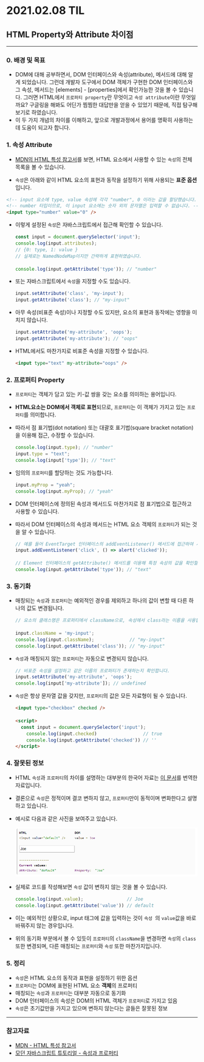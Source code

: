 # 2021.02.08 TIL

## HTML Property와 Attribute 차이점

---

### 0. 배경 및 목표

- DOM에 대해 공부하면서, DOM 인터페이스와 속성(attribute), 메서드에 대해 알게 되었습니다.
  그런데 개발자 도구에서 DOM 객체가 구현한 DOM 인터페이스와 그 속성, 메서드는 [elements] - [properties]에서 확인가능한 것을 볼 수 있습니다. 그러면 HTML에서 `프로퍼티 property`란 무엇이고  `속성 attribute`이란 무엇일까요? 구글링을 해봐도 어딘가 찜찜한 대답만을 얻을 수 있었기 때문에, 직접 탐구해보기로 하였습니다.
- 이 두 가지 개념의 차이를 이해하고, 앞으로 개발과정에서 용어를 명확히 사용하는 데 도움이 되고자 합니다.



### 1. 속성 Attribute

- [MDN의 HTML 특성 참고서](https://developer.mozilla.org/ko/docs/Web/HTML/Attributes)를 보면, HTML 요소에서 사용할 수 있는 `속성`의 전체 목록을 볼 수 있습니다.

  [^주의]: 인터페이스의 `attribute`와 구분하기 위해서인지 특성이라고 번역하고 있으나, 특성보다는 속성이라는 표현이 더욱 일반적으로 사용되는 것 같아 여기에서는 속성이라고 번역하고 있습니다.

-  `속성`은 아래와 같이 HTML 요소의 표현과 동작을 설정하기 위해 사용되는 **표준 옵션**입니다.

  ``` html
  <!-- input 요소에 type, value 속성에 각각 "number", 0 이라는 값을 할당했습니다. -->
  <!-- number 타입이므로, 이 input 요소에는 숫자 외의 문자열은 입력할 수 없습니다. -->
  <input type="number" value="0" />
  ```

- 이렇게 설정된 `속성`은 자바스크립트에서 접근해 확인할 수 있습니다.

  ``` js
  const input = document.querySelector('input');
  console.log(input.attributes);
  // {0: type, 1: value }
  // 실제로는 NamedNodeMap이지만 간략하게 표현하였습니다.
  
  console.log(input.getAttribute('type')); // "number"
  ```

- 또는 자바스크립트에서 `속성`을 지정할 수도 있습니다.

  ``` js
  input.setAttribute('class', 'my-input');
  input.getAttribute('class'); // "my-input"
  ```

- 아무 속성(비표준 속성)이나 지정할 수도 있지만, 요소의 표현과 동작에는 영향을 미치지 않습니다.

  ``` js
  input.setAttribute('my-attribute', 'oops');
  input.getAttribute('my-attribute'); // "oops"
  ```

- HTML에서도 마찬가지로 비표준 속성을 지정할 수 있습니다.

  ``` html
  <input type="text" my-attribute="oops" />
  ```

  

### 2. 프로퍼티 Property

- `프로퍼티`는 객체가 담고 있는 키-값 쌍을 갖는 요소를 의미하는 용어입니다.

- **HTML요소는 DOM에서 객체로 표현**되므로, `프로퍼티`는 이 객체가 가지고 있는 `프로퍼티`를 의미합니다.

- 따라서 점 표기법(dot notation) 또는 대괄호 표기법(square bracket notation)을 이용해 접근, 수정할 수 있습니다.

  ``` js
  console.log(input.type); // "number"
  input.type = "text";
  console.log(input['type']); // "text"
  ```

- 임의의 `프로퍼티`를 할당하는 것도 가능합니다.

  ``` js
  input.myProp = "yeah";
  console.log(input.myProp); // "yeah"
  ```

- DOM 인터페이스에 정의된 속성과 메서드도 마찬가지로 점 표기법으로 접근하고 사용할 수 있습니다.

- 따라서 DOM 인터페이스의 속성과 메서드는 HTML 요소 객체의 `프로퍼티`가 되는 것을 알 수 있습니다.

  ``` js
  // 예를 들어 EventTarget 인터페이스의 addEventListener() 메서드에 접근하여 사용할 수 있습니다.
  input.addEventListener('click', () => alert('clicked'));
  
  // Element 인터페이스의 getAttribute() 메서드를 이용해 특정 속성의 값을 확인할 수도 있습니다.
  console.log(input.getAttribute('type')); // "text"
  ```



### 3. 동기화

- 매칭되는 `속성`과 `프로퍼티`는 예외적인 경우를 제외하고 하나의 값이 변할 때 다른 하나의 값도 변경됩니다.

  ``` js
  // 요소의 클래스명은 프로퍼티에서 className으로, 속성에서 class라는 이름을 사용합니다.
  
  input.className = 'my-input';
  console.log(input.className);             // "my-input"
  console.log(input.getAttribute('class')); // "my-input"
  ```

- `속성`과 매칭되지 않는 `프로퍼티`는 자동으로 변경되지 않습니다.

  ``` js
  // 비표준 속성을 설정하고 같은 이름의 프로퍼티가 존재하는지 확인합니다.
  input.setAttribute('my-attribute', 'oops');
  console.log(input['my-attribute']); // undefined
  ```

- `속성`은 항상 문자열 값을 갖지만, `프로퍼티`의 값은 모든 자료형이 될 수 있습니다.

  ``` html
  <input type="checkbox" checked />
  
  <script>
  	const input = document.querySelector('input');
      console.log(input.checked)                 // true
      console.log(input.getAttribute('checked')) // ''
  </script>
  ```



### 4. 잘못된 정보

- HTML `속성`과 `프로퍼티`의 차이를 설명하는 대부분의 한국어 자료는 [이 문서](http://jquery-howto.blogspot.com/2011/06/html-difference-between-attribute-and.html)를 번역한 자료입니다.

- 결론으로 `속성`은 정적이며 결코 변하지 않고, `프로퍼티`만이 동적이며 변화한다고 설명하고 있습니다.

- 예시로 다음과 같은 사진을 보여주고 있습니다.

  ![image-20210208053335919](210208_박태웅_HTML_Property와_Attribute_차이점.assets/image-20210208053335919.png)

- 실제로 코드를 작성해보면 `속성` 값이 변하지 않는 것을 볼 수 있습니다.

  ``` js
  console.log(input.value);                // Joe
  console.log(input.getAttribute('value')) // default
  ```

- 이는 예외적인 상황으로, input 태그에 값을 입력하는 것이  `속성 `의 `value`값을 바로 바꿔주지 않는 경우입니다.

- 위의 동기화 부분에서 볼 수 있듯이 `프로퍼티`의 `className`을 변경하면 `속성`의 `class` 또한 변경되며,
  다른 매칭되는 `프로퍼티`와 `속성` 또한 마찬가지입니다.



### 5. 정리

- `속성`은 HTML 요소의 동작과 표현을 설정하기 위한 옵션
- `프로퍼티`는 DOM에 표현된 HTML 요소 **객체**의 프로퍼티
- 매칭되는 `속성`과 `프로퍼티`는 대부분 자동으로 동기화
- DOM 인터페이스의 속성은 DOM의 HTML 객체가 `프로퍼티`로 가지고 있음
- `속성`은 초기값만을 가지고 있으며 변하지 않는다는 글들은 잘못된 정보



---

### 참고자료

- [MDN - HTML 특성 참고서](https://developer.mozilla.org/ko/docs/Web/HTML/Attributes)
- [모던 자바스크립트 튜토리얼 - 속성과 프로퍼티](https://ko.javascript.info/dom-attributes-and-properties)